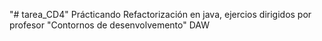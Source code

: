 "# tarea_CD4" 
Prácticando Refactorización en java, ejercios dirigidos por profesor "Contornos de desenvolvemento" DAW
